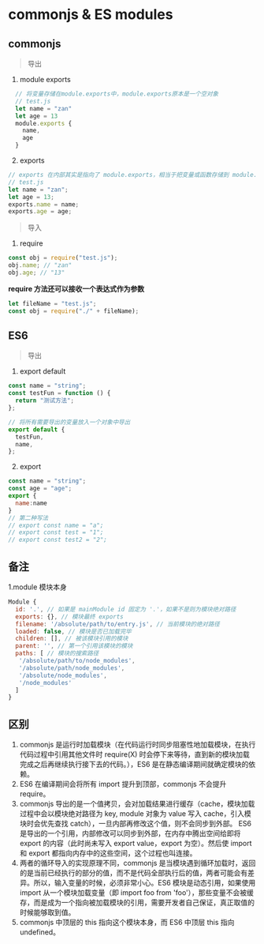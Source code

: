 # commonjs & ES modules

## commonjs

> 导出

1. module exports

```js
  // 将变量存储在module.exports中，module.exports原本是一个空对象
  // test.js
  let name = "zan"
  let age = 13
  module.exports {
    name,
    age
  }
```

2. exports

```js
// exports 在内部其实是指向了 module.exports，相当于把变量或函数存储到 module.exports
// test.js
let name = "zan";
let age = 13;
exports.name = name;
exports.age = age;
```

> 导入

1. require

```js
const obj = require("test.js");
obj.name; // "zan"
obj.age; // "13"
```

**require 方法还可以接收一个表达式作为参数**

```js
let fileName = "test.js";
const obj = require("./" + fileName);
```

## ES6

> 导出

1. export default

```js
const name = "string";
const testFun = function () {
  return "测试方法";
};

// 将所有需要导出的变量放入一个对象中导出
export default {
  testFun,
  name,
};
```

2. export

```js
const name = "string";
const age = "age";
export {
  name:name
}
// 第二种写法
// export const name = "a";
// export const test = "1";
// export const test2 = "2";
```

## 备注

1.module 模块本身

```js
Module {
  id: '.', // 如果是 mainModule id 固定为 '.'，如果不是则为模块绝对路径
  exports: {}, // 模块最终 exports
  filename: '/absolute/path/to/entry.js', // 当前模块的绝对路径
  loaded: false, // 模块是否已加载完毕
  children: [], // 被该模块引用的模块
  parent: '', // 第一个引用该模块的模块
  paths: [ // 模块的搜索路径
   '/absolute/path/to/node_modules',
   '/absolute/path/node_modules',
   '/absolute/node_modules',
   '/node_modules'
  ]
}
```

## 区别

1. commonjs 是运行时加载模块（在代码运行时同步阻塞性地加载模块，在执行代码过程中引用其他文件时 require(X) 时会停下来等待，直到新的模块加载完成之后再继续执行接下去的代码。），ES6 是在静态编译期间就确定模块的依赖。
2. ES6 在编译期间会将所有 import 提升到顶部，commonjs 不会提升 require。
3. commonjs 导出的是一个值拷贝，会对加载结果进行缓存（cache，模块加载过程中会以模块绝对路径为 key, module 对象为 value 写入 cache，引入模块时会优先查找 catch），一旦内部再修改这个值，则不会同步到外部。
   ES6 是导出的一个引用，内部修改可以同步到外部，在内存中腾出空间给即将 export 的内容（此时尚未写入 export value，export 为空）。然后使 import 和 export 都指向内存中的这些空间，这个过程也叫连接。
4. 两者的循环导入的实现原理不同，commonjs 是当模块遇到循环加载时，返回的是当前已经执行的部分的值，而不是代码全部执行后的值，两者可能会有差异。所以，输入变量的时候，必须非常小心。ES6 模块是动态引用，如果使用 import 从一个模块加载变量（即 import foo from 'foo'），那些变量不会被缓存，而是成为一个指向被加载模块的引用，需要开发者自己保证，真正取值的时候能够取到值。
5. commonjs 中顶层的 this 指向这个模块本身，而 ES6 中顶层 this 指向 undefined。

